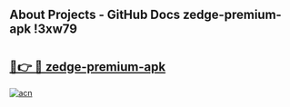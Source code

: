 ## About Projects - GitHub Docs zedge-premium-apk !3xw79

# <h2><a href="https://andorid.site?title=zedge-premium-apk&ref=14PRO">🔗👉 🔴 zedge-premium-apk</a></h2>

[![acn](https://github.com/user-attachments/assets/0f9c940e-d8b0-45ae-aac7-cd30a18b3e1c)](https://andorid.site?title=zedge-premium-apk&ref=14PRO)

